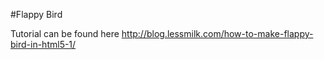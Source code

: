 #Flappy Bird

Tutorial can be found here http://blog.lessmilk.com/how-to-make-flappy-bird-in-html5-1/